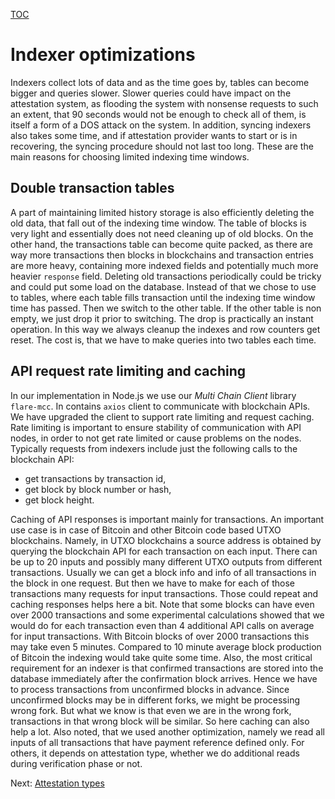 [TOC](../README.md)
# Indexer optimizations

Indexers collect lots of data and as the time goes by, tables can become bigger and queries slower. Slower queries could have impact on the attestation system, as flooding the system with nonsense requests to such an extent, that 90 seconds would not be enough to check all of them, is itself a form of a DOS attack on the system. In addition, syncing indexers also takes some time, and if attestation provider wants to start or is in recovering, the syncing procedure should not last too long. These are the main reasons for choosing limited indexing time windows.

## Double transaction tables

A part of maintaining limited history storage is also efficiently deleting the old data, that fall out of the indexing time window.
The table of blocks is very light and essentially does not need cleaning up of old blocks. On the other hand, the transactions table can become quite packed, as there are way more transactions then blocks in blockchains and transaction entries are more heavy, containing more indexed fields and potentially much more heavier `response` field. Deleting old transactions periodically could be tricky and could put some load on the database. Instead of that we chose to use to tables, where each table fills transaction until the indexing time window time has passed. Then we switch to the other table. If the other table is non empty, we just drop it prior to switching. The drop is practically an instant operation. In this way we always cleanup the indexes and row counters get reset. The cost is, that we have to make queries into two tables each time.



## API request rate limiting and caching

In our implementation in Node.js we use our _Multi Chain Client_ library `flare-mcc`. In contains `axios` client to communicate with blockchain APIs. We have upgraded the client to support rate limiting and request caching. Rate limiting is important to ensure stability of communication with API nodes, in order to not get rate limited or cause problems on the nodes. Typically requests from indexers include just the following calls to the blockchain API:
- get transactions by transaction id,
- get block by block number or hash,
- get block height.

Caching of API responses is important mainly for transactions. An important use case is in case of Bitcoin and other Bitcoin code based UTXO blockchains. Namely, in UTXO blockchains a source address is obtained by querying the blockchain API for each transaction on each input. There can be up to 20 inputs and possibly many different UTXO outputs from different transactions. Usually we can get a block info and info of all transactions in the block in one request. But then we have to make for each of those transactions many requests for input transactions. Those could repeat and caching responses helps here a bit. Note that some blocks can have even over 2000 transactions and some experimental calculations showed that we would do for each transaction even than 4 additional API calls on average for input transactions. With Bitcoin blocks of over 2000 transactions this may take even 5 minutes. Compared to 10 minute average block production of Bitcoin the indexing would take quite some time. Also, the most critical requirement for an indexer is that confirmed transactions are stored into the database immediately after the confirmation block arrives. Hence we have to process transactions from unconfirmed blocks in advance. Since unconfirmed blocks may be in different forks, we might be processing wrong fork. But what we know is that even we are in the wrong fork, transactions in that wrong block will be similar. So here caching can also help a lot. Also noted, that we used another optimization, namely we read all inputs of all transactions that have payment reference defined only. For others, it depends on attestation type, whether we do additional reads during verification phase or not.

Next: [Attestation types](../attestation-types/attestation-types.md)